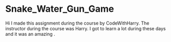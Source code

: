 # Snake_Water_Gun_Game
Hi I made this assignment during the course by CodeWithHarry. The instructor during the course was Harry. I got to learn a lot during these days and it was an amazing .
